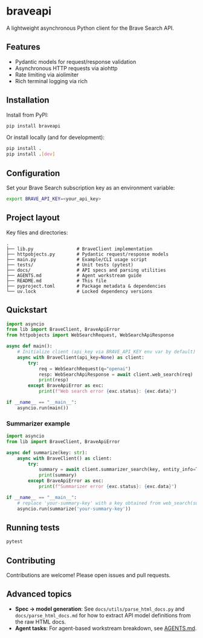 # braveapi

A lightweight asynchronous Python client for the Brave Search API.

## Features

- Pydantic models for request/response validation
- Asynchronous HTTP requests via aiohttp
- Rate limiting via aiolimiter
- Rich terminal logging via rich

## Installation

Install from PyPI:

```bash
pip install braveapi
```

Or install locally (and for development):

```bash
pip install .
pip install .[dev]
```

## Configuration

Set your Brave Search subscription key as an environment variable:

```bash
export BRAVE_API_KEY=<your_api_key>
```

## Project layout

Key files and directories:

```
.
├── lib.py                # BraveClient implementation
├── httpobjects.py        # Pydantic request/response models
├── main.py               # Example/CLI usage script
├── tests/                # Unit tests (pytest)
├── docs/                 # API specs and parsing utilities
├── AGENTS.md             # Agent workstream guide
├── README.md             # This file
├── pyproject.toml        # Package metadata & dependencies
└── uv.lock               # Locked dependency versions
```

## Quickstart

```python
import asyncio
from lib import BraveClient, BraveApiError
from httpobjects import WebSearchRequest, WebSearchApiResponse

async def main():
    # Initialize client (api_key via BRAVE_API_KEY env var by default)
    async with BraveClient(api_key=None) as client:
        try:
            req = WebSearchRequest(q="openai")
            resp: WebSearchApiResponse = await client.web_search(req)
            print(resp)
        except BraveApiError as exc:
            print(f"Web search error {exc.status}: {exc.data}")

if __name__ == "__main__":
    asyncio.run(main())
```

### Summarizer example

```python
import asyncio
from lib import BraveClient, BraveApiError

async def summarize(key: str):
    async with BraveClient() as client:
        try:
            summary = await client.summarizer_search(key, entity_info=True)
            print(summary)
        except BraveApiError as exc:
            print(f"Summarizer error {exc.status}: {exc.data}")

if __name__ == "__main__":
    # replace 'your-summary-key' with a key obtained from web_search(summary=True)
    asyncio.run(summarize('your-summary-key'))
```

## Running tests

```bash
pytest
```

## Contributing

Contributions are welcome! Please open issues and pull requests.

## Advanced topics

- **Spec → model generation**: See `docs/utils/parse_html_docs.py` and `docs/parse_html_docs.md` for how to extract API model definitions from the raw HTML docs.
- **Agent tasks**: For agent-based workstream breakdown, see [AGENTS.md](AGENTS.md).
